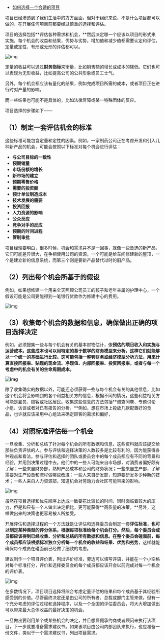 - [如何选择一个合适的项目](https://blog.51cto.com/u_15203673/3249282)



项目已经渗透到了我们生活中的方方面面，但对于组织来说，不是什么项目都可以做的，在开展任何项目前都要经过慎重的选择和评估。

项目的选择包括**评估各种需求和机会，**然后决定哪一个应该以项目的形式来实施，每个机会的收益和结果，优势与劣势，增加值和减少值都需要认定和评估，定量或定性、有形或无形的评估都可以。

![img](https://s4.51cto.com/images/blog/202108/02/01affab70e2b1f271472090bba8534b3.jpg?x-oss-process=image/watermark,size_14,text_QDUxQ1RP5Y2a5a6i,color_FFFFFF,t_100,g_se,x_10,y_10,shadow_20,type_ZmFuZ3poZW5naGVpdGk=)

定量的收益可以通过**财务指标**来衡量，比如销售额的增长或成本的降低。它们也可以表现为无形收益，比如提高公司的公共形象或员工士气。

另外，每个机会都应该有量化的结果，例如完成项目所需的成本，或者项目正在进行时对产量的影响。

而一些结果也可能不是具体的，比如法律屏障或某一特殊团体的反应。

项目选择的步骤如下——

## **（1）制定一套评估机会的标准**

这些标准可能包含定量和定性的因素。例如，一家制药公司正在考虑开发和引入几种新产品的机会，可能会按照以下标准对每个机会进行评估：

 

- **与公司目标的一致性**
- **预期销量**
- **市场份额的增长**
- **新市场的建立**
- **预期零售价格**
- **需要的投资额**
- **预计单位制造成本**
- **技术发展的需要**
- **投资回报**
- **人力资源的影响**
- **公众反应**
- **竞争对手的反应**
- **预期的时间进程**
- **管制审批**

项目经理要明白，很多时候，机会和需求并不是一回事，就像一些备选的新产品，它们可能差异很大，在争相使用公司的资源，一个可能是给车间修建新的屋顶，一个是建立新的信息系统，而第三个则是要新产品替代过时的旧产品。

## **（2）列出每个机会所基于的假设**

例如，如果想修建一个用来全天照顾公司员工的孩子和老年亲属的护理中心，一个假设可能是公司要能得到一笔银行贷款作为修建中心的费用。

![img](https://s4.51cto.com/images/blog/202108/02/eb65987b354bb7c4fd175f479ef13896.jpg?x-oss-process=image/watermark,size_14,text_QDUxQ1RP5Y2a5a6i,color_FFFFFF,t_100,g_se,x_10,y_10,shadow_20,type_ZmFuZ3poZW5naGVpdGk=)

## **（3）收集每个机会的数据和信息，确保做出正确的项目选择决定**

例如，必须搜集一些与每个机会有关的基本财物估计，像**预估的项目收入和实施与运营成本。**这些成本也可以用特定的基于数学的财务模型来分析，这样它们就能够以一个统一的基础进行比较。这可能包括一整套财务或经济模型分析方法，用来计算**直接回报率、贴现的现金流、净现值、内部回报率、投资回报率，**或者与每一个考虑中的机会有关的**生命周期成本。**

**![img](https://s4.51cto.com/images/blog/202108/02/0a946c0ad2ce66cce6f46827a2bcbe07.jpg?x-oss-process=image/watermark,size_14,text_QDUxQ1RP5Y2a5a6i,color_FFFFFF,t_100,g_se,x_10,y_10,shadow_20,type_ZmFuZ3poZW5naGVpdGk=)**

除了收集确实的数据以外，可能还必须获得一些与每个机会有关的其他信息，比如这个机会将会影响到的各个利益相关方的信息，根据不同的情况，这些利益相关方可能是雇员、顾客或社区居民。收集这些信息的方法包括**调查问卷、专题讨论小组、访谈或者对已有报告的分析。**例如，想在市场上投放几款配置好的食品，也许就应该采用中心组法来确定顾客的需求和偏好，

## **（4）对照标准评估每一个机会**

一旦收集、分析和总结了针对每个机会的所有数据和信息，这些资料就应该提交给那些负责评估的人。参与评估和选择决策的人数较多是比较有利的，因为能获得各种观点和看法。参与评估和选择的团队或委员会中的每个成员都应有不同的背景和经验，并用到决策过程中去。他们中的一些人可能来自市场部，对消费者偏好颇有了解；一些来自财务部，熟知产品成本和公司的财务状况；一些来自生产部，了解需要对生产设备和流程做哪些改进；一些人来自研发部，知道要研发多少种新的技术；一些人来自人力资源部，知道机会对劳动力会社区可能带来的影响。

![img](https://s4.51cto.com/images/blog/202108/02/d06cbe95f9bdd7558d732fc6e2300677.jpg?x-oss-process=image/watermark,size_14,text_QDUxQ1RP5Y2a5a6i,color_FFFFFF,t_100,g_se,x_10,y_10,shadow_20,type_ZmFuZ3poZW5naGVpdGk=)

虽然在项目选择和优先顺序上达成一致要花比较长的时间，同时面临着较大的压力，但是和只有一个人做出决定相比，更可能获得**高质量的决策，**另外，这样做出来的决策也更容易被人所接受。

开展评估和选择过程的一个方法就是让评估和选择委员会制定一套**评估标准，**也可以制定某种类型的评分体系，根据每项标准给每个机会打分。然后，每个委员会成员都应该得到已经收集、分析和总结的所有数据和信息。在整个委员会碰面前，每个成员都应该根据标准独立分析每一个机会的**收益和结果、优势和劣势**，这样就能确保每个成员在碰面前已经做了细致的考虑。

建议制作一个项目评价表，列出评价标准，旁边可以填写评语，并能在一个小空格对每个标准打分，评价和选择委员会的每个成员都应该开会以前完成对每一个机会的评价表。

![img](https://s4.51cto.com/images/blog/202108/02/7549c0100193d0859a3e787979c834cf.jpg?x-oss-process=image/watermark,size_14,text_QDUxQ1RP5Y2a5a6i,color_FFFFFF,t_100,g_se,x_10,y_10,shadow_20,type_ZmFuZ3poZW5naGVpdGk=)

在多数情况下，项目项目选择将综合考虑定量评估的结果和每个成员基于其经验所感受到的价值。尽管最终决定还是由公司的所有者，总裁或部门主管来做，但有一个充分考虑的评估过程和选择程序，以及一个全国的评估委员会，将大大增加做出可以带来最大总体收益的最好决策的机会。

一旦做出要利用某个或某些机会的决定，并且想雇佣承约商或者顾问来执行该项目，下一步就要准备需求建议书。如果该项目由公司内部团队来执行，也应准备一份文件，类似于一个需求建议书，列出项目需求。
